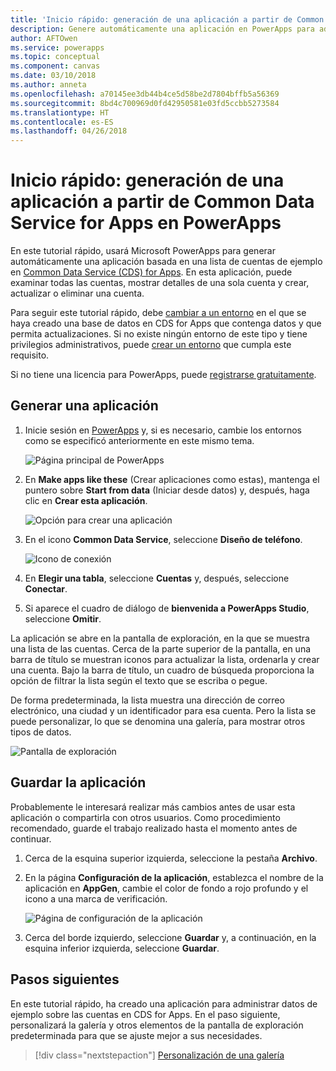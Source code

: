 ```yaml
---
title: 'Inicio rápido: generación de una aplicación a partir de Common Data Service for Apps | Microsoft Docs'
description: Genere automáticamente una aplicación en PowerApps para administrar datos en Common Data Service for Apps
author: AFTOwen
ms.service: powerapps
ms.topic: conceptual
ms.component: canvas
ms.date: 03/10/2018
ms.author: anneta
ms.openlocfilehash: a70145ee3db44b4ce5d58be2d7804bffb5a56369
ms.sourcegitcommit: 8bd4c700969d0fd42950581e03fd5ccbb5273584
ms.translationtype: HT
ms.contentlocale: es-ES
ms.lasthandoff: 04/26/2018
---
```

# <a name="quickstart-generate-an-app-from-common-data-service-for-apps-in-powerapps"></a>Inicio rápido: generación de una aplicación a partir de Common Data Service for Apps en PowerApps

En este tutorial rápido, usará Microsoft PowerApps para generar automáticamente una aplicación basada en una lista de cuentas de ejemplo en [Common Data Service (CDS) for Apps](../common-data-service/data-platform-intro.md). En esta aplicación, puede examinar todas las cuentas, mostrar detalles de una sola cuenta y crear, actualizar o eliminar una cuenta.

Para seguir este tutorial rápido, debe [cambiar a un entorno](working-with-environments.md) en el que se haya creado una base de datos en CDS for Apps que contenga datos y que permita actualizaciones. Si no existe ningún entorno de este tipo y tiene privilegios administrativos, puede [crear un entorno](../../administrator/environments-administration.md#create-an-environment) que cumpla este requisito.

Si no tiene una licencia para PowerApps, puede [registrarse gratuitamente](../signup-for-powerapps.md).

## <a name="generate-an-app"></a>Generar una aplicación
1. Inicie sesión en [PowerApps](https://web.powerapps.com) y, si es necesario, cambie los entornos como se especificó anteriormente en este mismo tema.

    ![Página principal de PowerApps](./media/data-platform-create-app/sign-in.png)

1. En **Make apps like these** (Crear aplicaciones como estas), mantenga el puntero sobre **Start from data** (Iniciar desde datos) y, después, haga clic en **Crear esta aplicación**.

    ![Opción para crear una aplicación](./media/data-platform-create-app/make-this-app.png)

1. En el icono **Common Data Service**, seleccione **Diseño de teléfono**.

    ![Icono de conexión](./media/data-platform-create-app/connection-tile.png)

1. En **Elegir una tabla**, seleccione **Cuentas** y, después, seleccione **Conectar**.

1. Si aparece el cuadro de diálogo de **bienvenida a PowerApps Studio**, seleccione **Omitir**.

La aplicación se abre en la pantalla de exploración, en la que se muestra una lista de las cuentas. Cerca de la parte superior de la pantalla, en una barra de título se muestran iconos para actualizar la lista, ordenarla y crear una cuenta. Bajo la barra de título, un cuadro de búsqueda proporciona la opción de filtrar la lista según el texto que se escriba o pegue. 

De forma predeterminada, la lista muestra una dirección de correo electrónico, una ciudad y un identificador para esa cuenta. Pero la lista se puede personalizar, lo que se denomina una galería, para mostrar otros tipos de datos.

![Pantalla de exploración](./media/data-platform-create-app/browse-screen.png)

## <a name="save-the-app"></a>Guardar la aplicación
Probablemente le interesará realizar más cambios antes de usar esta aplicación o compartirla con otros usuarios. Como procedimiento recomendado, guarde el trabajo realizado hasta el momento antes de continuar.

1. Cerca de la esquina superior izquierda, seleccione la pestaña **Archivo**.

1. En la página **Configuración de la aplicación**, establezca el nombre de la aplicación en **AppGen**, cambie el color de fondo a rojo profundo y el icono a una marca de verificación.

    ![Página de configuración de la aplicación](./media/data-platform-create-app/app-settings.png)

1. Cerca del borde izquierdo, seleccione **Guardar** y, a continuación, en la esquina inferior izquierda, seleccione **Guardar**.

## <a name="next-steps"></a>Pasos siguientes
En este tutorial rápido, ha creado una aplicación para administrar datos de ejemplo sobre las cuentas en CDS for Apps. En el paso siguiente, personalizará la galería y otros elementos de la pantalla de exploración predeterminada para que se ajuste mejor a sus necesidades.

> [!div class="nextstepaction"]
> [Personalización de una galería](customize-layout-sharepoint.md)
